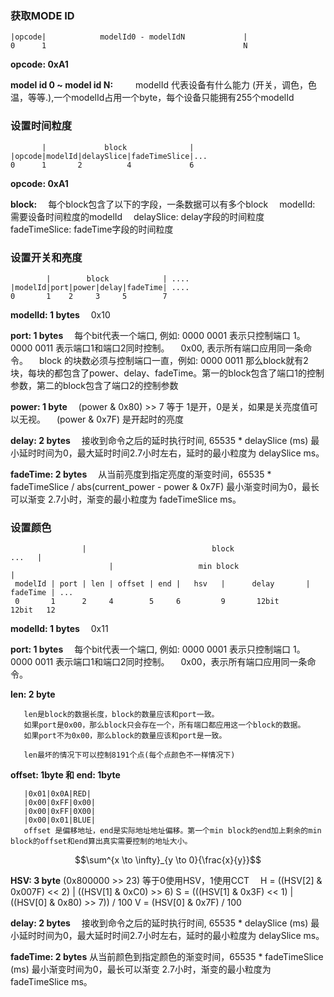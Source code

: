 ### 获取MODE ID

```text
|opcode|            modelId0 - modelIdN             |
0      1                                            N
```

**opcode: 0xA1**

**model id 0 \~ model id N:**  
  modelId 代表设备有什么能力 (开关，调色，色温，等等.),一个modelId占用一个byte，每个设备只能拥有255个modelId

### 设置时间粒度

```text
       |             block              |
|opcode|modelId|delaySlice|fadeTimeSlice|...
0      1       2          4             6
```

**opcode: 0xA1**

**block:**
  每个block包含了以下的字段，一条数据可以有多个block
  modelId: 需要设备时间粒度的modelId
  delaySlice: delay字段的时间粒度
  fadeTimeSlice: fadeTime字段的时间粒度

### 设置开关和亮度

```text
        |        block            | ....
|modelId|port|power|delay|fadeTime| ....
0       1    2     3     5        7
```

**modelId: 1 bytes**
  0x10
  
**port: 1 bytes**
  每个bit代表一个端口,  例如: 0000 0001 表示只控制端口 1。0000 0011 表示端口1和端口2同时控制。
  0x00, 表示所有端口应用同一条命令。
  block 的块数必须与控制端口一直，例如: 0000 0011 那么block就有2块，每块的都包含了power、delay、fadeTime。第一的block包含了端口1的控制参数，第二的block包含了端口2的控制参数
  
**power: 1 byte**
  (power & 0x80) &gt;&gt; 7 等于 1是开，0是关，如果是关亮度值可以无视。
  (power & 0x7F) 是开起时的亮度
  
**delay: 2 bytes**
  接收到命令之后的延时执行时间, 65535 \* delaySlice (ms) 最小延时时间为0，最大延时时间2.7小时左右，延时的最小粒度为 delaySlice ms。
  
**fadeTime: 2 bytes**
  从当前亮度到指定亮度的渐变时间，65535 \* fadeTimeSlice / abs(current_power - power & 0x7F) 最小渐变时间为0，最长可以渐变 2.7小时，渐变的最小粒度为 fadeTimeSlice ms。

### 设置颜色

```text
                |                            block                                 ...   |
                      |                   min block                              |   
 modelId | port | len | offset | end |   hsv   |      delay       |      fadeTime | ...
 0       1      2     4        5     6         9       12bit              12bit   12
```

**modelId: 1 bytes**
  0x11
  
**port: 1 bytes**
  每个bit代表一个端口, 例如: 0000 0001 表示只控制端口 1。0000 0011 表示端口1和端口2同时控制。
  0x00，表示所有端口应用同一条命令。

       
**len: 2 byte**

       len是block的数据长度，block的数量应该和port一致。
       如果port是0x00，那么block只会存在一个，所有端口都应用这一个block的数据。
       如果port不为0x00，那么block的数量应该和port是一致。
       
       len最坏的情况下可以控制8191个点(每个点颜色不一样情况下)

**offset: 1byte 和 end: 1byte**

       |0x01|0x0A|RED|
       |0x00|0xFF|0x00|
       |0x00|0xFF|0X00|
       |0x00|0x01|BLUE|
       offset 是偏移地址，end是实际地址地址偏移。第一个min block的end加上剩余的min block的offset和end算出真实需要控制的地址大小。
       
       
$$\sum^{x \to \infty}_{y \to 0}{\frac{x}{y}}$$
  
**HSV: 3 byte**
  (0x800000 &gt;&gt; 23) 等于0使用HSV，1使用CCT
  H = ((HSV[2] & 0x007F) << 2) | ((HSV[1] & 0xC0) >> 6)
  S = (((HSV[1] & 0x3F) << 1) | ((HSV[0] & 0x80) >> 7)) / 100
  V = (HSV[0] & 0x7F) / 100

  
  
**delay: 2 bytes**
  接收到命令之后的延时执行时间, 65535 * delaySlice (ms) 最小延时时间为0，最大延时时间2.7小时左右，延时的最小粒度为 delaySlice ms。
  
**fadeTime: 2 bytes**
  从当前颜色到指定颜色的渐变时间，65535 * fadeTimeSlice (ms) 最小渐变时间为0，最长可以渐变 2.7小时，渐变的最小粒度为 fadeTimeSlice ms。
